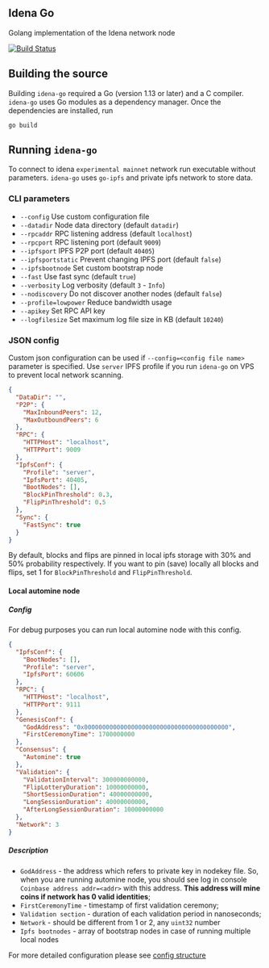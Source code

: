 ## Idena Go

Golang implementation of the Idena network node

[![Build Status](https://travis-ci.com/idena-network/idena-go.svg?branch=master)](https://travis-ci.com/idena-network/idena-go)

## Building the source

Building `idena-go` required a Go (version 1.13 or later) and a C compiler. `idena-go` uses Go modules as a dependency manager. 
Once the dependencies are installed, run

```shell
go build
```

## Running `idena-go`

To connect to idena `experimental mainnet` network run executable without parameters. `idena-go` uses `go-ipfs` and private ipfs network to store data.

### CLI parameters

* `--config` Use custom configuration file
* `--datadir` Node data directory (default `datadir`)
* `--rpcaddr` RPC listening address (default `localhost`)
* `--rpcport` RPC listening port (default `9009`)
* `--ipfsport` IPFS P2P port (default `40405`)
* `--ipfsportstatic` Prevent changing IPFS port (default `false`)
* `--ipfsbootnode` Set custom bootstrap node
* `--fast` Use fast sync (default `true`)
* `--verbosity` Log verbosity (default `3` - `Info`)
* `--nodiscovery` Do not discover another nodes (default `false`)
* `--profile=lowpower` Reduce bandwidth usage
* `--apikey` Set RPC API key
* `--logfilesize` Set maximum log file size in KB (default `10240`)



### JSON config


Custom json configuration can be used if `--config=<config file name>` parameter is specified. Use `server` IPFS profile if you run `idena-go` on VPS to prevent local network scanning.
```json
{
  "DataDir": "",
  "P2P": {
    "MaxInboundPeers": 12,
    "MaxOutboundPeers": 6
  },
  "RPC": {
    "HTTPHost": "localhost",
    "HTTPPort": 9009
  },
  "IpfsConf": {
    "Profile": "server",
    "IpfsPort": 40405,
    "BootNodes": [],
    "BlockPinThreshold": 0.3,
    "FlipPinThreshold": 0.5
  },
  "Sync": {
    "FastSync": true
  }
}
```

By default, blocks and flips are pinned in local ipfs storage with 30% and 50% probability respectively. If you want to pin (save) locally all blocks and flips, set 1 for `BlockPinThreshold` and `FlipPinThreshold`.

#### Local automine node

##### Config
For debug purposes you can run local automine node with this config.

```json
{
  "IpfsConf": {
    "BootNodes": [],
    "Profile": "server",
    "IpfsPort": 60606
  },
  "RPC": {
    "HTTPHost": "localhost",
    "HTTPPort": 9111
  },
  "GenesisConf": {
    "GodAddress": "0x0000000000000000000000000000000000000000",
    "FirstCeremonyTime": 1700000000
  },
  "Consensus": {
    "Automine": true
  },
  "Validation": {
    "ValidationInterval": 300000000000,
    "FlipLotteryDuration": 10000000000,
    "ShortSessionDuration": 40000000000,
    "LongSessionDuration": 40000000000,
    "AfterLongSessionDuration": 10000000000
  },
  "Network": 3
}
```

##### Description

* `GodAddress` - the address which refers to private key in nodekey file. So, when you are running automine node, you should see log in console `Coinbase address addr=<addr>` with this address. **This address will mine coins if network has 0 valid identities**;
* `FirstCeremonyTime` - timestamp of first validation ceremony;
* `Validation section` - duration of each validation period in nanoseconds;
* `Network` - should be different from 1 or 2, any `uint32` number
* `Ipfs bootnodes` - array of bootstrap nodes in case of running multiple local nodes

For more detailed configuration please see [config structure](https://github.com/idena-network/idena-go/blob/master/config/config.go#L26)

